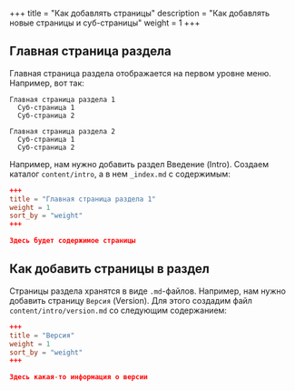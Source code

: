 +++
title = "Как добавлять страницы"
description = "Как добавлять новые страницы и суб-страницы"
weight = 1
+++

## Главная страница раздела

Главная страница раздела отображается на первом уровне меню. Например, вот так:

```
Главная страница раздела 1  
  Суб-страница 1
  Суб-страница 2

Главная страница раздела 2
  Суб-страница 1
  Суб-страница 2
```

Например, нам нужно добавить раздел Введение (Intro). Создаем каталог `content/intro`, а в нем `_index.md` с содержимым:

```toml
+++
title = "Главная страница раздела 1"
weight = 1
sort_by = "weight"
+++

Здесь будет содержимое страницы
```

## Как добавить страницы в раздел

Страницы раздела хранятся в виде `.md`-файлов. Например, нам нужно добавить страницу `Версия` (Version). 
Для этого создадим файл `content/intro/version.md` со следующим содержанием:

```toml
+++
title = "Версия"
weight = 1
sort_by = "weight"
+++

Здесь какая-то информация о версии
```